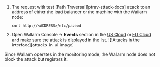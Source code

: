 1. The request with test [Path Traversal][ptrav-attack-docs] attack to an address of either the load balancer or the machine with the Wallarm node:

    ```
    curl http://<ADDRESS>/etc/passwd
    ```
2. Open Wallarm Console → **Events** section in the [US Cloud](https://us1.my.wallarm.com/search) or [EU Cloud](https://my.wallarm.com/search) and make sure the attack is displayed in the list.
    ![!Attacks in the interface][attacks-in-ui-image]

Since Wallarm operates in the monitoring mode, the Wallarm node does not block the attack but registers it.